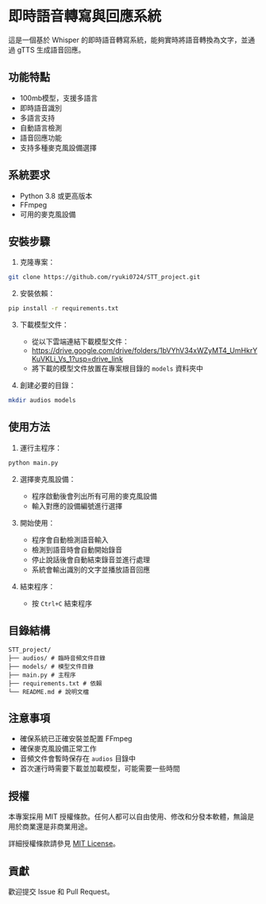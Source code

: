 # 即時語音轉寫與回應系統

這是一個基於 Whisper 的即時語音轉寫系統，能夠實時將語音轉換為文字，並通過 gTTS 生成語音回應。

## 功能特點

- 100mb模型，支援多語言
- 即時語音識別
- 多語言支持
- 自動語言檢測
- 語音回應功能
- 支持多種麥克風設備選擇

## 系統要求

- Python 3.8 或更高版本
- FFmpeg
- 可用的麥克風設備

## 安裝步驟

1. 克隆專案：

```bash
git clone https://github.com/ryuki0724/STT_project.git
```

2. 安裝依賴：


```bash
pip install -r requirements.txt
```

3. 下載模型文件：
   - 從以下雲端連結下載模型文件：
   - https://drive.google.com/drive/folders/1bVYhV34xWZyMT4_UmHkrYKuVKLi_Vs_1?usp=drive_link
   - 將下載的模型文件放置在專案根目錄的 `models` 資料夾中

4. 創建必要的目錄：

```bash
mkdir audios models
```

## 使用方法

1. 運行主程序：

```bash
python main.py
```

2. 選擇麥克風設備：
   - 程序啟動後會列出所有可用的麥克風設備
   - 輸入對應的設備編號進行選擇

3. 開始使用：
   - 程序會自動檢測語音輸入
   - 檢測到語音時會自動開始錄音
   - 停止說話後會自動結束錄音並進行處理
   - 系統會輸出識別的文字並播放語音回應

4. 結束程序：
   - 按 `Ctrl+C` 結束程序

## 目錄結構

```
STT_project/
├── audios/ # 臨時音頻文件目錄
├── models/ # 模型文件目錄
├── main.py # 主程序
├── requirements.txt # 依賴
└── README.md # 說明文檔
```

## 注意事項

- 確保系統已正確安裝並配置 FFmpeg
- 確保麥克風設備正常工作
- 音頻文件會暫時保存在 `audios` 目錄中
- 首次運行時需要下載並加載模型，可能需要一些時間

## 授權

本專案採用 MIT 授權條款。任何人都可以自由使用、修改和分發本軟體，無論是用於商業還是非商業用途。

詳細授權條款請參見 [MIT License](https://opensource.org/licenses/MIT)。

## 貢獻

歡迎提交 Issue 和 Pull Request。
